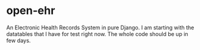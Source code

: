 open-ehr
========

An Electronic Health Records System in pure Django.
I am starting with the datatables that I have for test right now. The whole code 
should be up in few days.



